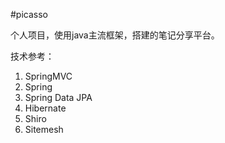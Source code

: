 #picasso

个人项目，使用java主流框架，搭建的笔记分享平台。

技术参考：

1. SpringMVC
2. Spring
3. Spring Data JPA
4. Hibernate
5. Shiro
6. Sitemesh
